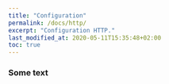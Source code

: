```yaml
---
title: "Configuration"
permalink: /docs/http/
excerpt: "Configuration HTTP."
last_modified_at: 2020-05-11T15:35:48+02:00
toc: true
---
```


### Some text